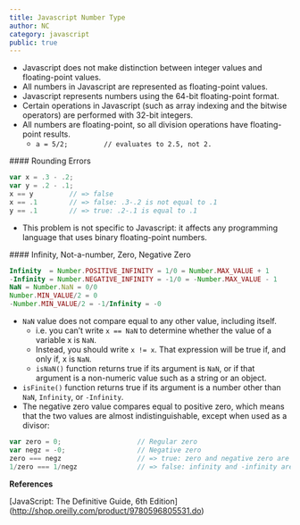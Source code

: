 ```yaml
---
title: Javascript Number Type
author: NC
category: javascript
public: true
---
```


- Javascript does not make distinction between integer values and floating-point values.
- All numbers in Javascript are represented as floating-point values.
- Javascript represents numbers using the 64-bit floating-point format.
- Certain operations in Javascript (such as array indexing and the bitwise operators) are performed with 32-bit integers.
- All numbers are floating-point, so all division operations have floating-point results.
  - `a = 5/2;         // evaluates to 2.5, not 2.`

#### Rounding Errors

```js
var x = .3 - .2;
var y = .2 - .1;
x == y         // => false
x == .1        // => false: .3-.2 is not equal to .1
y == .1        // => true: .2-.1 is equal to .1
```

- This problem is not specific to Javascript: it affects any programming language that uses binary floating-point numbers.


#### Infinity, Not-a-number, Zero, Negative Zero

```js
Infinity  = Number.POSITIVE_INFINITY = 1/0 = Number.MAX_VALUE + 1
-Infinity = Number.NEGATIVE_INFINITY = -1/0 = -Number.MAX_VALUE - 1
NaN = Number.NaN = 0/0
Number.MIN_VALUE/2 = 0
-Number.MIN_VALUE/2 = -1/Infinity = -0
```

- ```NaN``` value does not compare equal to any other value, including itself.
    -    i.e. you can’t write ```x == NaN``` to determine whether the value of a variable x is ```NaN```.
    -    Instead, you should write ```x != x```. That expression will be true if, and only if, x is ```NaN```.
    -    ```isNaN()``` function returns true if its argument is ```NaN```, or if that argument is a non-numeric value such as a string or an object.
- ```isFinite()``` function returns true if its argument is a number other than ```NaN```, ```Infinity```, or ```-Infinity```.
- The negative zero value compares equal to positive zero, which means that the two values are almost indistinguishable, except when used as a divisor:

```js
var zero = 0;                   // Regular zero
var negz = -0;                  // Negative zero
zero === negz                   // => true: zero and negative zero are equal
1/zero === 1/negz               // => false: infinity and -infinity are not equal
```

**References**

[JavaScript: The Definitive Guide, 6th Edition] (http://shop.oreilly.com/product/9780596805531.do)

